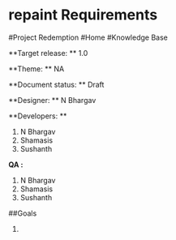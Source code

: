 repaint Requirements
====================

#Project Redemption
#Home
#Knowledge Base

**Target release: ** 1.0

**Theme: ** NA

**Document status: ** Draft

**Designer: ** N Bhargav

**Developers: ** 
1. N Bhargav
2. Shamasis
3. Sushanth

**QA :**
1. N Bhargav
2. Shamasis
3. Sushanth

##Goals

1. 